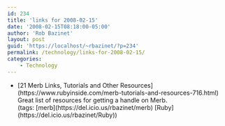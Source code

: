 ```yaml
---
id: 234
title: 'links for 2008-02-15'
date: '2008-02-15T08:18:00-05:00'
author: 'Rob Bazinet'
layout: post
guid: 'https://localhost/~rbazinet/?p=234'
permalink: /technology/links-for-2008-02-15/
categories:
    - Technology
---
```


- <div class="delicious-link">[21 Merb Links, Tutorials and Other Resources](https://www.rubyinside.com/merb-tutorials-and-resources-716.html)</div><div class="delicious-extended">Great list of resources for getting a handle on Merb.</div><div class="delicious-tags">(tags: [merb](https://del.icio.us/rbazinet/merb) [Ruby](https://del.icio.us/rbazinet/Ruby))</div>
 